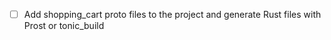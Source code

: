 

- [ ] Add shopping_cart proto files to the project and generate Rust files with Prost or tonic_build